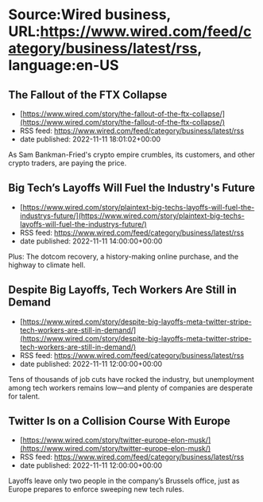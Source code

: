# Source:Wired business, URL:https://www.wired.com/feed/category/business/latest/rss, language:en-US

## The Fallout of the FTX Collapse
 - [https://www.wired.com/story/the-fallout-of-the-ftx-collapse/](https://www.wired.com/story/the-fallout-of-the-ftx-collapse/)
 - RSS feed: https://www.wired.com/feed/category/business/latest/rss
 - date published: 2022-11-11 18:01:02+00:00

As Sam Bankman-Fried's crypto empire crumbles, its customers, and other crypto traders, are paying the price.

## Big Tech’s Layoffs Will Fuel the Industry's Future
 - [https://www.wired.com/story/plaintext-big-techs-layoffs-will-fuel-the-industrys-future/](https://www.wired.com/story/plaintext-big-techs-layoffs-will-fuel-the-industrys-future/)
 - RSS feed: https://www.wired.com/feed/category/business/latest/rss
 - date published: 2022-11-11 14:00:00+00:00

Plus: The dotcom recovery, a history-making online purchase, and the highway to climate hell.

## Despite Big Layoffs, Tech Workers Are Still in Demand
 - [https://www.wired.com/story/despite-big-layoffs-meta-twitter-stripe-tech-workers-are-still-in-demand/](https://www.wired.com/story/despite-big-layoffs-meta-twitter-stripe-tech-workers-are-still-in-demand/)
 - RSS feed: https://www.wired.com/feed/category/business/latest/rss
 - date published: 2022-11-11 12:00:00+00:00

Tens of thousands of job cuts have rocked the industry, but unemployment among tech workers remains low—and plenty of companies are desperate for talent.

## Twitter Is on a Collision Course With Europe
 - [https://www.wired.com/story/twitter-europe-elon-musk/](https://www.wired.com/story/twitter-europe-elon-musk/)
 - RSS feed: https://www.wired.com/feed/category/business/latest/rss
 - date published: 2022-11-11 12:00:00+00:00

Layoffs leave only two people in the company’s Brussels office, just as Europe prepares to enforce sweeping new tech rules.

